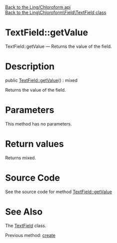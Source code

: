 [Back to the Ling/Chloroform api](https://github.com/lingtalfi/Chloroform/blob/master/doc/api/Ling/Chloroform.md)<br>
[Back to the Ling\Chloroform\Field\TextField class](https://github.com/lingtalfi/Chloroform/blob/master/doc/api/Ling/Chloroform/Field/TextField.md)


TextField::getValue
================



TextField::getValue — Returns the value of the field.




Description
================


public [TextField::getValue](https://github.com/lingtalfi/Chloroform/blob/master/doc/api/Ling/Chloroform/Field/TextField/getValue.md)() : mixed




Returns the value of the field.




Parameters
================

This method has no parameters.


Return values
================

Returns mixed.








Source Code
===========
See the source code for method [TextField::getValue](https://github.com/lingtalfi/Chloroform/blob/master/Field/TextField.php#L36-L39)


See Also
================

The [TextField](https://github.com/lingtalfi/Chloroform/blob/master/doc/api/Ling/Chloroform/Field/TextField.md) class.

Previous method: [create](https://github.com/lingtalfi/Chloroform/blob/master/doc/api/Ling/Chloroform/Field/TextField/create.md)<br>

